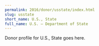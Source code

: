 ```yaml
---
permalink: 2016/donor/usstate/index.html
slug: usstate
short_name: U.S., State
full_name: U.S. – Department of State
---
```


Donor profile for U.S., State goes here.
